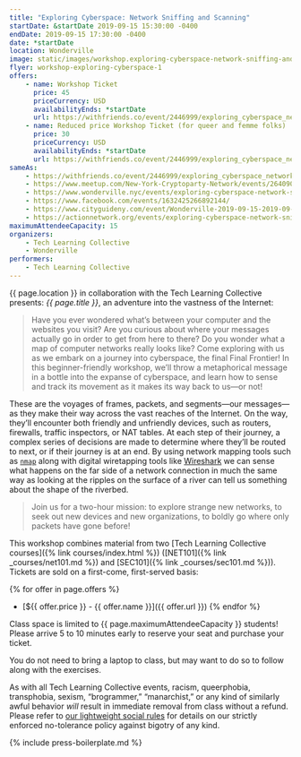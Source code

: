 ```yaml
---
title: "Exploring Cyberspace: Network Sniffing and Scanning"
startDate: &startDate 2019-09-15 15:30:00 -0400
endDate: 2019-09-15 17:30:00 -0400
date: *startDate
location: Wonderville
image: static/images/workshop.exploring-cyberspace-network-sniffing-and-scanning.rectangle.png
flyer: workshop-exploring-cyberspace-1
offers:
    - name: Workshop Ticket
      price: 45
      priceCurrency: USD
      availabilityEnds: *startDate
      url: https://withfriends.co/event/2446999/exploring_cyberspace_network_sniffing_and_scanning
    - name: Reduced price Workshop Ticket (for queer and femme folks)
      price: 30
      priceCurrency: USD
      availabilityEnds: *startDate
      url: https://withfriends.co/event/2446999/exploring_cyberspace_network_sniffing_and_scanning
sameAs:
    - https://withfriends.co/event/2446999/exploring_cyberspace_network_sniffing_and_scanning
    - https://www.meetup.com/New-York-Cryptoparty-Network/events/264090983/
    - https://www.wonderville.nyc/events/exploring-cyberspace-network-sniffing-and-scanning
    - https://www.facebook.com/events/1632425266892144/
    - https://www.cityguideny.com/event/Wonderville-2019-09-15-2019-09-15
    - https://actionnetwork.org/events/exploring-cyberspace-network-sniffing-and-scanning
maximumAttendeeCapacity: 15
organizers:
    - Tech Learning Collective
    - Wonderville
performers:
    - Tech Learning Collective
---
```


{{ page.location }} in collaboration with the Tech Learning Collective presents: *{{ page.title }}*, an adventure into the vastness of the Internet:

> Have you ever wondered what&rsquo;s between your computer and the websites you visit? Are you curious about where your messages actually go in order to get from here to there? Do you wonder what a map of computer networks really looks like? Come exploring with us as we embark on a journey into cyberspace, the final Final Frontier! In this beginner-friendly workshop, we&rsquo;ll throw a metaphorical message in a bottle into the expanse of cyberspace, and learn how to sense and track its movement as it makes its way back to us&mdash;or not!
> 
These are the voyages of frames, packets, and segments&mdash;our messages&mdash;as they make their way across the vast reaches of the Internet. On the way, they&rsquo;ll encounter both friendly and unfriendly devices, such as routers, firewalls, traffic inspectors, or NAT tables. At each step of their journey, a complex series of decisions are made to determine where they&rsquo;ll be routed to next, or if their journey is at an end. By using network mapping tools such as [`nmap`](https://nmap.org/) along with digital wiretapping tools like [Wireshark](https://www.wireshark.org/) we can sense what happens on the far side of a network connection in much the same way as looking at the ripples on the surface of a river can tell us something about the shape of the riverbed.
>
> Join us for a two-hour mission: to explore strange new networks, to seek out new devices and new organizations, to boldly go where only packets have gone before!

This workshop combines material from two [Tech Learning Collective courses]({% link courses/index.html %}) ([NET101]({% link _courses/net101.md %}) and [SEC101]({% link _courses/sec101.md %})). Tickets are sold on a first-come, first-served basis:

{% for offer in page.offers %}
* [${{ offer.price }} - {{ offer.name }}]({{ offer.url }})
{% endfor %}

Class space is limited to {{ page.maximumAttendeeCapacity }} students! Please arrive 5 to 10 minutes early to reserve your seat and purchase your ticket.

You do not need to bring a laptop to class, but may want to do so to follow along with the exercises.

As with all Tech Learning Collective events, racism, queerphobia, transphobia, sexism, “brogrammer,” “manarchist,” or any kind of similarly awful behavior *will* result in immediate removal from class without a refund. Please refer to [our lightweight social rules](https://github.com/AnarchoTechNYC/meta/wiki/Social-rules) for details on our strictly enforced no-tolerance policy against bigotry of any kind.

{% include press-boilerplate.md %}
